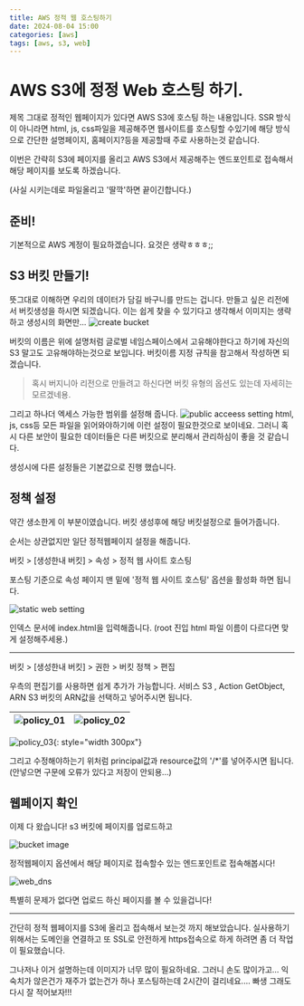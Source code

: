 ```yaml
---
title: AWS 정적 웹 호스팅하기
date: 2024-08-04 15:00
categories: [aws]
tags: [aws, s3, web]
---
```


# AWS S3에 정정 Web 호스팅 하기.

제목 그대로 정적인 웹페이지가 있다면 AWS S3에 호스팅 하는 내용입니다.
SSR 방식이 아니라면 html, js, css파일을 제공해주면 웹사이트를 호스팅할 수있기에 해당 방식으로 간단한 설명페이지, 홈페이지?등을 제공할때 주로 사용하는것 같습니다.

이번은 간략히 S3에 페이지를 올리고 AWS S3에서 제공해주는 엔드포인트로 접속해서 해당 페이지를 보도록 하겠습니다.

(사실 시키는데로 파일올리고 '딸깍'하면 끝이긴합니다.)

## 준비!

기본적으로 AWS 계정이 필요하겠습니다. 요것은 생략ㅎㅎㅎ;;

## S3 버킷 만들기!

뜻그대로 이해하면 우리의 데이터가 담길 바구니를 만드는 겁니다. 만들고 싶은 리전에서 버킷생성을 하시면 되겠습니다. 이는 쉽게 찾을 수 있기다고 생각해서 이미지는 생략하고 생성시의 화면만...
![create bucket](/assets/img/study/aws/01/create_bucket.png)

버킷의 이름은 위에 설명처럼 글로벌 네임스페이스에서 고유해야한다고 하기에 자신의 S3 말고도 고유해야하는것으로 보입니다. 버킷이름 지정 규칙을 참고해서 작성하면 되겠습니다.

> 혹시 버지니아 리전으로 만들려고 하신다면 버킷 유형의 옵션도 있는데 자세히는 모르겠네용.

그리고 하나더 엑세스 가능한 범위를 설정해 줍니다.
![public acceess setting](/assets/img/study/aws/01/public_access.png)
html, js, css등 모든 파일을 읽어와야하기에 이런 설정이 필요한것으로 보이네요. 그러니 혹시 다른 보안이 필요한 데이터들은 다른 버킷으로 분리해서 관리하심이 좋을 것 같습니다.

생성시에 다른 설정들은 기본값으로 진행 했습니다.

## 정책 설정

약간 생소한게 이 부분이였습니다. 버킷 생성후에 해당 버킷설정으로 들어가줍니다.

순서는 상관없지만 일단 정적웹페이지 설정을 해줍니다.

버킷 > [생성한내 버킷] > 속성 > 정적 웹 사이트 호스팅

포스팅 기준으로 속성 페이지 맨 밑에 '정적 웹 사이트 호스팅' 옵션을 활성화 하면 됩니다.

![static web setting](/assets/img/study/aws/01/static_web_setting.jpg)

인덱스 문서에 index.html을 입력해줍니다. (root 진입 html 파일 이름이 다르다면 맞게 설정해주세용.)

---

버킷 > [생성한내 버킷] > 권한 > 버킷 정책 > 편집

우측의 편집기를 사용하면 쉽게 추가가 가능합니다.
서비스 S3 , Action GetObject, ARN S3 버킷의 ARN값을 선택하고 넣어주시면 됩니다.

| ![policy_01](/assets/img/study/aws/01/policy_01.png) | ![policy_02](/assets/img/study/aws/01/policy_02.png) |
| :--------------------------------------------------: | :--------------------------------------------------: |

![policy_03](/assets/img/study/aws/01/policy_03.jpg){: style="width 300px"}

그리고 수정해야하는기 위처럼 principal값과 resource값의 '/\*'를 넣어주시면 됩니다. (안넣으면 구문에 오류가 있다고 저장이 안되용...)

## 웹페이지 확인

이제 다 왔습니다! s3 버킷에 페이지를 업로드하고

![bucket image](/assets/img/study/aws/01/bucket_image.png)

정적웹페이지 옵션에서 해당 페이지로 접속할수 있는 엔드포인트로 접속해봅시다!

![web_dns](/assets/img/study/aws/01/web_endpoint.png)

특별히 문제가 없다면 업로드 하신 페이지를 볼 수 있을겁니다!

---

간단히 정적 웹페이지를 S3에 올리고 접속해서 보는것 까지 해보았습니다. 실사용하기 위해서는 도메인을 연결하고 또 SSL로 안전하게 https접속으로 하게 하려면 좀 더 작업이 필요했습니다.

그나저나 이거 설명하는데 이미지가 너무 많이 필요하네요. 그러니 손도 많이가고... 익숙치가 않은건가 재주가 없는건가 하나 포스팅하는데 2시간이 걸리네요.... 빠생 그래도 다시 잘 적어보자!!!
